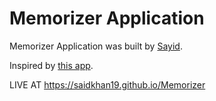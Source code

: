 # Memorizer Application

Memorizer Application was built by [Sayid](https://github.com/saidkhan19).

Inspired by [this app](https://memorizebyheart.app/).

LIVE AT <https://saidkhan19.github.io/Memorizer>
